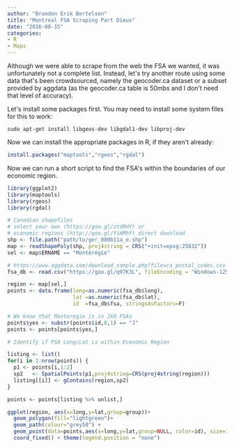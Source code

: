 ```yaml
---
author: "Brandon Erik Bertelsen"
title: "Montreal FSA Scraping Part Dieux"
date: "2016-08-15"
categories:
- R
- Maps
---
```


Although we were able to scrape from the web the FSA we wanted, it was unfortunately not a complete list. Instead, let's try another route using some data that's been crowdsourced, namely the geocoder.ca dataset or a subset provided by aggdata (as the geocoder.ca table is 50mbs and I don't need that level of accuracy).

Let's install some packages first. You may need to install some system files for this to work:

```shell
sudo apt-get install libgeos-dev libgdal1-dev libproj-dev
```

Now we can install the appropriate packages in R, if they aren't already:

```R
install.packages("maptools","rgeos","rgdal")  
```

Now we can run a short script to find the FSA's within the boundaries of our economic region.

```R
library(ggplot2)  
library(maptools)  
library(rgeos)  
library(rgdal)

# Canadian shapefiles
# select your own (https://goo.gl/ztd9HY) or 
# economic regions (http://goo.gl/YiHMhY) direct download
shp <- file.path("path/to/ger_000b11a_e.shp")  
map <- readShapePoly(shp, proj4string = CRS("+init=epsg:25832"))  
sel <- map$ERNAME == "Montérégie"

# https://www.aggdata.com/download_sample.php?file=ca_postal_codes.csv
fsa_db <- read.csv("https://goo.gl/q97K3L", fileEncoding = "Windows-1252") setNames(fsa_db, c("fsa","place","province","lat","long"))

region <- map[sel,]  
points <- data.frame(long=as.numeric(fsa_db$long),  
                     lat =as.numeric(fsa_db$lat),
                     id  =fsa_db$fsa, stringsAsFactors=F)

# We know that Monteregie is in JXX FSAs
points$yes <- substr(points$id,0,1) == "J"  
points <- points[points$yes,]

# Identify if FSA Long/Lat is within Economic Region

listing <- list()  
for(i in 1:nrow(points)) {  
  p1 <- points[i,1:2]
  sp2   <- SpatialPoints(p1,proj4string=CRS(proj4string(region)))
  listing[[i]] <- gContains(region,sp2)
}

points <- points[listing %>% unlist,]

ggplot(region, aes(x=long,y=lat,group=group))+  
  geom_polygon(fill="lightgreen")+
  geom_path(colour="grey50") +
  geom_point(data=points,aes(x=long,y=lat,group=NULL, color=id), size=1) +
  coord_fixed() + theme(legend.position = "none")
```